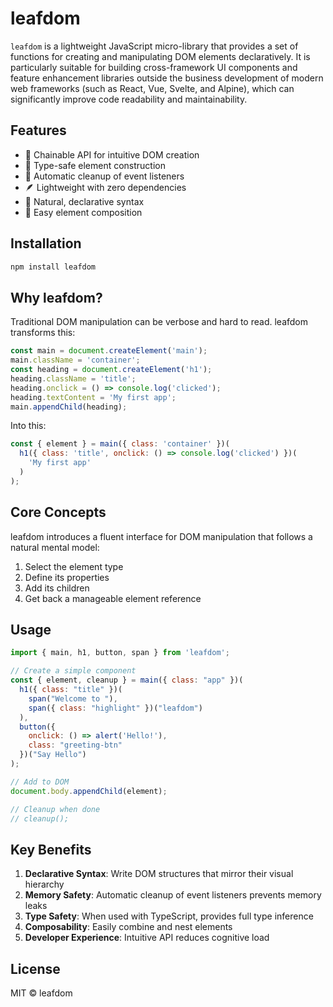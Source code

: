 # leafdom

`leafdom` is a lightweight JavaScript micro-library that provides a set of functions for creating and manipulating DOM elements declaratively. It is particularly suitable for building cross-framework UI components and feature enhancement libraries outside the business development of modern web frameworks (such as React, Vue, Svelte, and Alpine), which can significantly improve code readability and maintainability.

## Features

- 🔗 Chainable API for intuitive DOM creation
- 🎯 Type-safe element construction
- 🧹 Automatic cleanup of event listeners
- 🪶 Lightweight with zero dependencies
- 🎨 Natural, declarative syntax
- 🔄 Easy element composition

## Installation

```bash
npm install leafdom
```

## Why leafdom?

Traditional DOM manipulation can be verbose and hard to read. leafdom transforms this:

```javascript
const main = document.createElement('main');
main.className = 'container';
const heading = document.createElement('h1');
heading.className = 'title';
heading.onclick = () => console.log('clicked');
heading.textContent = 'My first app';
main.appendChild(heading);
```

Into this:

```javascript
const { element } = main({ class: 'container' })(
  h1({ class: 'title', onclick: () => console.log('clicked') })(
    'My first app'
  )
);
```

## Core Concepts

leafdom introduces a fluent interface for DOM manipulation that follows a natural mental model:
1. Select the element type
2. Define its properties
3. Add its children
4. Get back a manageable element reference

## Usage

```javascript
import { main, h1, button, span } from 'leafdom';

// Create a simple component
const { element, cleanup } = main({ class: "app" })(
  h1({ class: "title" })(
    span("Welcome to "),
    span({ class: "highlight" })("leafdom")
  ),
  button({ 
    onclick: () => alert('Hello!'),
    class: "greeting-btn"
  })("Say Hello")
);

// Add to DOM
document.body.appendChild(element);

// Cleanup when done
// cleanup();
```

## Key Benefits

1. **Declarative Syntax**: Write DOM structures that mirror their visual hierarchy
2. **Memory Safety**: Automatic cleanup of event listeners prevents memory leaks
3. **Type Safety**: When used with TypeScript, provides full type inference
4. **Composability**: Easily combine and nest elements
5. **Developer Experience**: Intuitive API reduces cognitive load

## License

MIT © leafdom